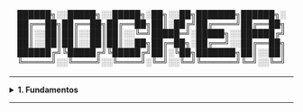 <div align="Center"> 
<br>

<h4>

██████╗░░█████╗░░█████╗░██╗░░██╗███████╗██████╗░
██╔══██╗██╔══██╗██╔══██╗██║░██╔╝██╔════╝██╔══██╗
██║░░██║██║░░██║██║░░╚═╝█████═╝░█████╗░░██████╔╝
██║░░██║██║░░██║██║░░██╗██╔═██╗░██╔══╝░░██╔══██╗
██████╔╝╚█████╔╝╚█████╔╝██║░╚██╗███████╗██║░░██║
╚═════╝░░╚════╝░░╚════╝░╚═╝░░╚═╝╚══════╝╚═╝░░╚═╝
</h4>
</div>

----

<details>
  <summary><b> 1. Fundamentos</b></summary>
<div align="Left"> 
<br>

D1.1 - O Que é o "Docker"?  
 > Plataforma de software que permite a criar, empacotar e executar aplicações de forma isolada em contêineres. 

D1.2 - O que são "Contêineres"?  
 > Ambientes isolados, leves e portáteis que garantem a funcionalidade em diferentes sistemas. 

D1.3 - Componentes do Docker  
 > - Docker Engine: Núcleo do Docker - cria e gerencia contêineres;  
 > - Docker CLI (docker): Interface de linha de comando;
 > - Docker API: Interface REST para controlar o Docker;
 > - Imagens Docker: Modelos para criar contêineres;
 > - Contêineres: Instâncias executáveis de imagens;
 > - Dockerfile: Script que define uma imagem;
 > - Redes Docker: Comunicação entre contêineres;
 > - Volumes Docker: Persistência de Dados;
 > - Docker Compose: Gerenciamento de Múltiplos Contêineres;
 > - Docker Desktop: Interface gráfica e ambiente completo para desenvolvimento;
 > - Docker Hub / Registry: Repositório de imagens Docker;
 > - containerd / runc: Execução de Contêineres em baixo nível. 

D1.4 - Diferença entre Docker Desktop e Docker Engine  
 > - Docker Desktop: Desenvolvimento Local em Windows /macOS - Possui GUI;
 > - Docker Engine: Núcleo do Docker, roda direto no Linux sem virtualizar - ambientes de produção, servidores e Linux -, apenas CLI.

D1.5 - Diferença entre VM e Contêiner  

 > | Virtual Machine                                | Contêiner                                              |
 > |------------------------------------------------|--------------------------------------------------------|
 > |Isolamento Total - Sistema Operacional Completo | Isolamento Parcial - Usa o Kernel do Host              |
 > | Ocupa mais memória e CPU                       | Usa menos recursos                                     |
 > | Inicialização lenta (Minutos)                  | Inicialização Rápida (segundos / milissegundos)        |
 > | Imagens são Grandes (GBs)                      | Imagens Pequenas (MBs ou poucos GBs)                   |
 > | Execução de múltiplos SOs                      | Execução rápida de aplicações isoladas / microserviços |
 > | Usa hypervisores (VirtualBox, VMware, Hyper-V) | Usa container engine (Docker, containerd)              |   

D1.6 - Volumes
  > Volumes no Docker representam a persistência de dados.
  > Caso o Contêiner não tenha um volume, ao ser parado, tudo será apagado.  
  > Existem 3 Tipos de Volumes:
  > | Tipo    | Local  | Persistência                                     | Objetivo                           |
  > |---------|--------|--------------------------------------------------|------------------------------------|
  > | Nomeado | Docker | Diretório do Docker no Host                      | Bancos de Dados, Logs e Arquivos   | 
  > | Bind    | Host   | Arquivo / Diretório a ser espelhado no Contêiner | Desenvolvimento                    |
  > | tmpfs   | RAM    | Rápido, mas apaga tudo quando para o Contêiner   | Caches, Sessões ou Dados Sensíveis |

D1.7 - Dockerfile
  
  > Arquivo de texto com as instruções de criação de imagem;  
  > Define o ambiente e o comportamento do contêiner.  
  > Normalmente usado para:   
  > - "Exportar" o ambiente para outros servidores / pessoas;  
  > - Automação e Versionamento de imagens;  
  > - Padronização de Contêiners;  
  > - Imagens Customizadas;  
  > - Testes e Deploys (CI/CD).  
  
D1.8 - Primeiros Comandos 
  
```
docker --version
docker run hello-world

docker run --name ubuntu_container -it ubuntu bash
docker run --name nginx_server -d -o 8080:80 nginx
docker run --name mysql_server -dp 93306:3306 -e MYSQL_ROOT_PASSWORD=mysqlpassword mysql

docker exec -it nginx_server bash
CTRL P + CTRL Q  # Sair do contêiner sem pará-lo

docker ps
docker ps -a

docker start (contêiner)
docker stop (contêiner)
docker rm (contêiner)
docker logs (contêiner) 

docker search (imagem)
docker pull (imagem) # Serve também para atualizar a imagem
docker pull (imagem):(tag) # As tags só podem ser vistas no navegador 
docker images
docker rmi (imagem) (imagem2)




```

D1.9 - URLs 

  > - Imagens Oficiais: https://hub.docker.com/search?badges=official&type=image

</div> 
</details>

----
